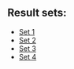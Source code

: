 ## Result sets:
- [Set 1](results\20230520125944\readable_results\toc.md)
- [Set 2](results\20230521120355\readable_results\toc.md)
- [Set 3](results\20230521182324\readable_results\toc.md)
- [Set 4](results\20230522132907\readable_results\toc.md)
